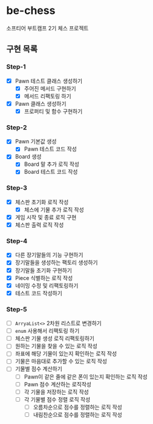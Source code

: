 # be-chess
소프티어 부트캠프 2기 체스 프로젝트

## 구현 목록
### Step-1
- [x] Pawn 테스트 클래스 생성하기
  - [x] 주어진 메서드 구현하기 
  - [x] 메서드 리팩토링 하기 
- [x] Pawn 클래스 생성하기 
  - [x] 프로퍼티 및 함수 구현하기
### Step-2
- [x] Pawn 기본값 생성
  - [x] Pawn 테스트 코드 작성
- [x] Board 생성
  - [x] Board 말 추가 로직 작성
  - [x] Board 테스트 코드 작성
### Step-3
- [x] 체스판 초기화 로직 작성
  - [x] 체스에 기물 추가 로직 작성
- [x] 게임 시작 및 종료 로직 구현
- [x] 체스판 출력 로직 작성
### Step-4
- [X] 다른 장기말들의 기능 구현하기 
- [X] 장기말들을 생성하는 팩토리 생성하기
- [X] 장기말들 초기화 구현하기
- [X] Piece 식별하는 로직 작성
- [X] 네이밍 수정 및 리팩토링하기
- [X] 테스트 코드 작성하기
### Step-5
- [ ] `ArryaList<>` 2차원 리스트로 변경하기
- [ ] `enum` 사용해서 리팩토링 하기
- [ ] 체스판 기물 생성 로직 리팩토링하기 
- [ ] 원하는 기물을 찾을 수 있는 로직 작성
- [ ] 좌표에 해당 기물이 있는지 확인하는 로직 작성
- [ ] 기물은 마음대로 추가할 수 있는 로직 작성
- [ ] 기물별 점수 계산하기
  - [ ] Pawn이 같은 줄에 같은 폰이 있는지 확인하는 로직 작성
  - [ ] Pawn 점수 계산하는 로직작성
  - [ ] 각 기물을 저장하는 로직 작성 
  - [ ] 각 기물별 점수 정렬 로직 작성
    - [ ] 오름차순으로 점수를 정렬하는 로직 작성
    - [ ] 내림찬순으로 점수를 정렬하는 로직 작성